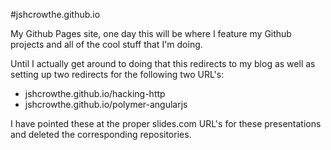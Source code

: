 #jshcrowthe.github.io

My Github Pages site, one day this will be where I feature my Github projects and all of the cool stuff that I'm doing. 

Until I actually get around to doing that this redirects to my blog as well as setting up two redirects for the following two URL's:

- jshcrowthe.github.io/hacking-http
- jshcrowthe.github.io/polymer-angularjs

I have pointed these at the proper slides.com URL's for these presentations and deleted the corresponding repositories.